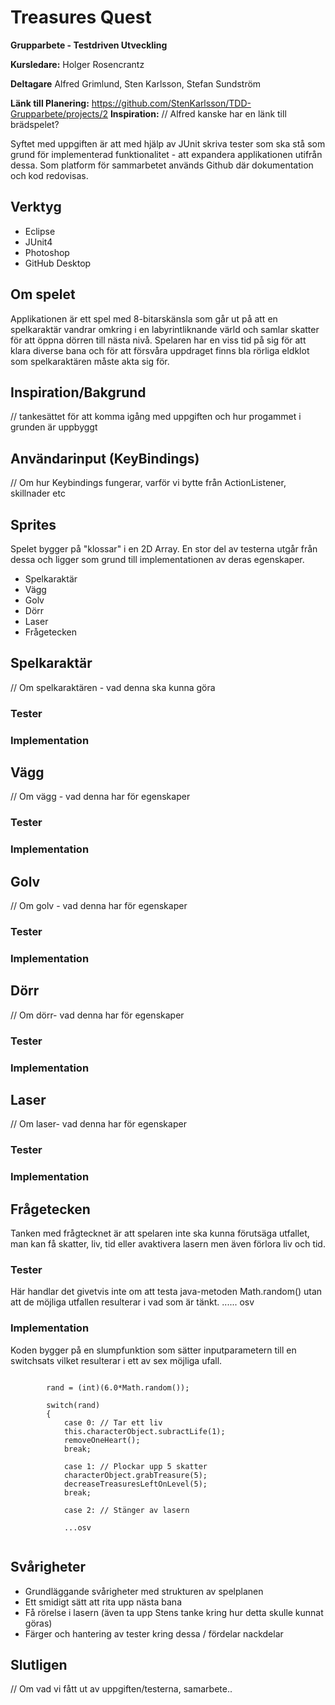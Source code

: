 # Treasures Quest
**Grupparbete - Testdriven Utveckling**

**Kursledare:** Holger Rosencrantz

**Deltagare** Alfred Grimlund, Sten Karlsson, Stefan Sundström

**Länk till Planering:** https://github.com/StenKarlsson/TDD-Grupparbete/projects/2
**Inspiration:** // Alfred kanske har en länk till brädspelet?

Syftet med uppgiften är att med hjälp av JUnit skriva tester som ska stå som grund för implementerad funktionalitet - att expandera applikationen utifrån dessa. Som platform för sammarbetet används Github där dokumentation och kod redovisas.

## Verktyg

* Eclipse
* JUnit4 
* Photoshop
* GitHub Desktop


## Om spelet

Applikationen är ett spel med 8-bitarskänsla som går ut på att en spelkaraktär vandrar omkring i en labyrintliknande värld och samlar skatter för att öppna dörren till nästa nivå. Spelaren har en viss tid på sig för att klara diverse bana och för att försvåra uppdraget finns bla rörliga eldklot som spelkaraktären måste akta sig för. 

## Inspiration/Bakgrund

// tankesättet för att komma igång med uppgiften och hur progammet i grunden är uppbyggt 



## Användarinput (KeyBindings)

// Om hur Keybindings fungerar, varför vi bytte från ActionListener, skillnader etc

## Sprites

Spelet bygger på "klossar" i en 2D Array. En stor del av testerna utgår från dessa och ligger som grund till implementationen av deras egenskaper.

* Spelkaraktär 
* Vägg
* Golv
* Dörr
* Laser
* Frågetecken

## Spelkaraktär

// Om spelkaraktären - vad denna ska kunna göra

### Tester

### Implementation

## Vägg

// Om vägg - vad denna har för egenskaper

### Tester

### Implementation

## Golv

// Om golv - vad denna har för egenskaper

### Tester

### Implementation

## Dörr

// Om dörr- vad denna har för egenskaper

### Tester

### Implementation

## Laser

// Om laser- vad denna har för egenskaper

### Tester

### Implementation

## Frågetecken 

Tanken med frågtecknet är att spelaren inte ska kunna förutsäga utfallet, man kan få skatter, liv, tid eller avaktivera lasern men även förlora liv och tid.

### Tester
Här handlar det givetvis inte om att testa java-metoden Math.random() utan att de möjliga utfallen resulterar i vad som är tänkt.
...... osv

### Implementation

Koden bygger på en slumpfunktion som sätter inputparametern till en switchsats vilket resulterar i ett av sex möjliga ufall.
```

		rand = (int)(6.0*Math.random());

		switch(rand) 
		{
			case 0: // Tar ett liv
			this.characterObject.subractLife(1);
			removeOneHeart();							
			break;

			case 1: // Plockar upp 5 skatter
			characterObject.grabTreasure(5);
			decreaseTreasuresLeftOnLevel(5);
			break;

			case 2: // Stänger av lasern

			...osv
			
```

## Svårigheter

- Grundläggande svårigheter med strukturen av spelplanen
- Ett smidigt sätt att rita upp nästa bana
- Få rörelse i lasern (även ta upp Stens tanke kring hur detta skulle kunnat göras)
- Färger och hantering av tester kring dessa / fördelar nackdelar

## Slutligen

// Om vad vi fått ut av uppgiften/testerna, samarbete..



